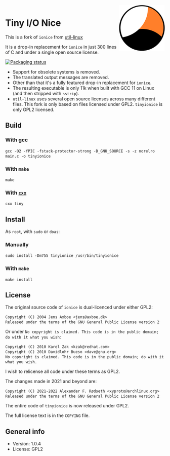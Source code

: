 <img alt="tinyionice logo" src="img/tinyionice.png" align="right">

# Tiny I/O Nice

This is a fork of `ionice` from [util-linux](https://github.com/karelzak/util-linux)

It is a drop-in replacement for `ionice` in just 300 lines of C and under a single open source license.

[![Packaging status](https://repology.org/badge/vertical-allrepos/tinyionice.svg)](https://repology.org/project/tinyionice/versions)

* Support for obsolete systems is removed.
* The translated output messages are removed.
* Other than that it's a fully featured drop-in replacement for `ionice`.
* The resulting executable is only 11k when built with GCC 11 on Linux (and then stripped with `sstrip`).
* `util-linux` uses several open source licenses across many different files. This fork is only based on files licensed under GPL2. `tinyionice` is only GPL2 licensed.

## Build

### With gcc

    gcc -O2 -fPIC -fstack-protector-strong -D_GNU_SOURCE -s -z norelro main.c -o tinyionice

### With `make`

    make

### With [`cxx`](https://github.com/xyproto/cxx)

    cxx tiny

## Install

As `root`, with `sudo` or `doas`:

### Manually

    sudo install -Dm755 tinyionice /usr/bin/tinyionice

### With `make`

    make install

## License

The original source code of `ionice` is dual-licenced under either GPL2:

```
Copyright (C) 2004 Jens Axboe <jens@axboe.dk>
Released under the terms of the GNU General Public License version 2
```

Or under `No copyright is claimed. This code is in the public domain; do with it what you wish`:

```
Copyright (C) 2010 Karel Zak <kzak@redhat.com>
Copyright (C) 2010 Davidlohr Bueso <dave@gnu.org>
No copyright is claimed. This code is in the public domain; do with it what you wish.
```

I wish to relicense all code under these terms as GPL2.

The changes made in 2021 and beyond are:

```
Copyright (C) 2021-2022 Alexander F. Rødseth <xyproto@archlinux.org>
Released under the terms of the GNU General Public License version 2
```

The entire code of `tinyionice` is now released under GPL2.

The full license text is in the `COPYING` file.


## General info

* Version: 1.0.4
* License: GPL2
